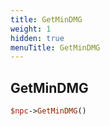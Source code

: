 ```yaml
---
title: GetMinDMG
weight: 1
hidden: true
menuTitle: GetMinDMG
---
```

## GetMinDMG
```perl
$npc->GetMinDMG()
```